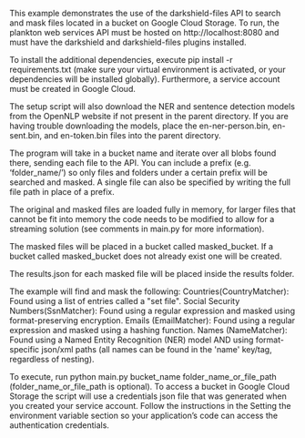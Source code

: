 This example demonstrates the use of the darkshield-files API to search and mask files located in a bucket on Google Cloud Storage. To run, the plankton web services API must be hosted on http://localhost:8080 and must have the darkshield and darkshield-files plugins installed.

To install the additional dependencies, execute pip install -r requirements.txt (make sure your virtual environment is activated, or your dependencies will be installed globally). Furthermore, a service account must be created in Google Cloud.

The setup script will also download the NER and sentence detection models from the OpenNLP website if not present in the parent directory. If you are having trouble downloading the models, place the en-ner-person.bin, en-sent.bin, and en-token.bin files into the parent directory.

The program will take in a bucket name and iterate over all blobs found there, sending each file to the API. You can include a prefix (e.g. ‘folder_name/’) so only files and folders under a certain prefix will be searched and masked.  A single file can also be specified by writing the full file path in place of a prefix.

The original and masked files are loaded fully in memory, for larger files that cannot be fit into memory the code needs to be modified to allow for a streaming solution (see comments in main.py for more information).

The masked files will be placed in a bucket called masked_bucket. If a bucket called masked_bucket does not already exist one will be created.

The results.json for each masked file will be placed inside the results folder.

The example will find and mask the following:
    Countries(CountryMatcher): Found using a list of entries called a "set file".
    Social Security Numbers(SsnMatcher): Found using a regular expression and masked using format-preserving encryption.
    Emails (EmailMatcher): Found using a regular expression and masked using a hashing function.
    Names (NameMatcher): Found using a Named Entity Recognition (NER) model AND using format-specific json/xml paths (all names can be found in the 'name' key/tag, regardless of nesting).

To execute, run python main.py bucket_name folder_name_or_file_path (folder_name_or_file_path is optional). To access a bucket in Google Cloud Storage the script will use a credentials json file that was generated when you created your service account. Follow the instructions in the Setting the environment variable section so your application’s code can access the authentication credentials.